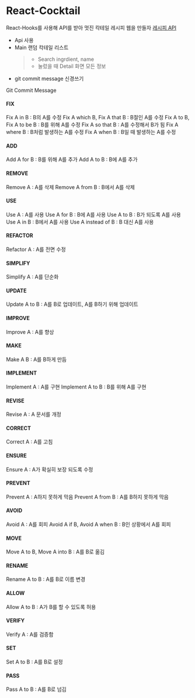 # React-Cocktail

React-Hooks를 사용해 API를 받아 멋진 칵테일 레시피 웹을 만들자
[레시피 API](https://www.thecocktaildb.com/api.php)

- Api 사용
- Main 랜덤 칵테일 리스트
  > - Search ingrdient, name
  > - 눌렀을 때 Detail 화면 모든 정보
- git commit message 신경쓰기

Git Commit Message

#### FIX

Fix A in B : B의 A를 수정
Fix A which B, Fix A that B : B절인 A를 수정
Fix A to B, Fix A to be B : B를 위해 A를 수정
Fix A so that B : A를 수정해서 B가 됨
Fix A where B : B처럼 발생하는 A를 수정
Fix A when B : B일 때 발생하는 A를 수정

#### ADD

Add A for B : B를 위해 A를 추가
Add A to B : B에 A를 추가

#### REMOVE

Remove A : A를 삭제
Remove A from B : B에서 A를 삭제

#### USE

Use A : A를 사용
Use A for B : B에 A를 사용
Use A to B : B가 되도록 A를 사용
Use A in B : B에서 A를 사용
Use A instead of B : B 대신 A를 사용

#### REFACTOR

Refactor A : A를 전면 수정

#### SIMPLIFY

Simplify A : A를 단순화

#### UPDATE

Update A to B : A를 B로 업데이트, A를 B하기 위해 업데이트

#### IMPROVE

Improve A : A를 향상

#### MAKE

Make A B : A를 B하게 만듬

#### IMPLEMENT

Implement A : A를 구현
Implement A to B : B를 위해 A를 구현

#### REVISE

Revise A : A 문서를 개정

#### CORRECT

Correct A : A를 고침

#### ENSURE

Ensure A : A가 확실히 보장 되도록 수정

#### PREVENT

Prevent A : A하지 못하게 막음
Prevent A from B : A를 B하지 못하게 막음

#### AVOID

Avoid A : A를 회피
Avoid A if B, Avoid A when B : B인 상황에서 A를 회피

#### MOVE

Move A to B, Move A into B : A를 B로 옮김

#### RENAME

Rename A to B : A를 B로 이름 변경

#### ALLOW

Allow A to B : A가 B를 할 수 있도록 허용

#### VERIFY

Verify A : A를 검증함

#### SET

Set A to B : A를 B로 설정

#### PASS

Pass A to B : A를 B로 넘김
